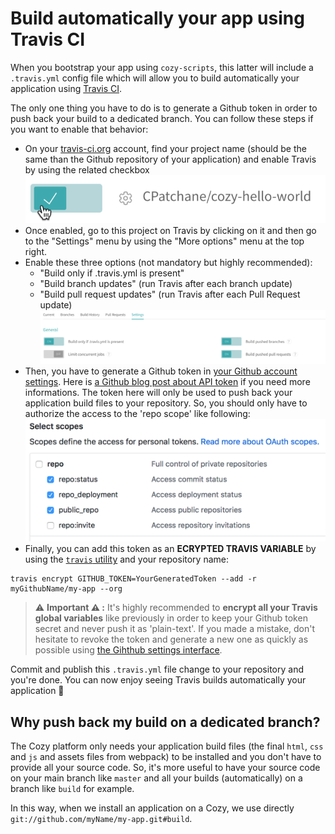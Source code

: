# Build automatically your app using Travis CI

When you bootstrap your app using `cozy-scripts`, this latter will include a `.travis.yml` config file which will allow you to build automatically your application using [Travis CI](https://travis-ci.org).

The only one thing you have to do is to generate a Github token in order to push back your build to a dedicated branch. You can follow these steps if you want to enable that behavior:

- On your [travis-ci.org](https://travis-ci.org) account, find your project name (should be the same than the Github repository of your application) and enable Travis by using the related checkbox ![travis_enabling](./images/travis_ci_enabling.png)
- Once enabled, go to this project on Travis by clicking on it and then go to the "Settings" menu by using the "More options" menu at the top right.
- Enable these three options (not mandatory but highly recommended):
    - "Build only if .travis.yml is present"
    - "Build branch updates" (run Travis after each branch update)
    - "Build pull request updates" (run Travis after each Pull Request update)
![travis_enabling](./images/travis_ci_settings.png)
- Then, you have to generate a Github token in [your Github account settings](https://github.com/settings/tokens). Here is [a Github blog post about API token](https://blog.github.com/2013-05-16-personal-api-tokens/) if you need more informations. The token here will only be used to push back your application build files to your repository. So, you should only have to authorize the access to the 'repo scope' like following: ![travis_enabling](./images/travis_ci_token.png)
- Finally, you can add this token as an __ECRYPTED TRAVIS VARIABLE__ by using the [`travis` utility](https://github.com/travis-ci/travis.rb#installation) and your repository name:
```shell
travis encrypt GITHUB_TOKEN=YourGeneratedToken --add -r myGithubName/my-app --org
```

> :warning: __Important :warning: :__ It's highly recommended to __encrypt all your Travis global variables__ like previously in order to keep your Github token secret and never push it as 'plain-text'. If you made a mistake, don't hesitate to revoke the token and generate a new one as quickly as possible using [the Gihthub settings interface](https://github.com/settings/tokens).

Commit and publish this `.travis.yml` file change to your repository and you're done. You can now enjoy seeing Travis builds automatically your application :tada:

## Why push back my build on a dedicated branch?

The Cozy platform only needs your application build files (the final `html`, `css` and `js` and assets files from webpack) to be installed and you don't have to provide all your source code. So, it's more useful to have your source code on your main branch like `master` and all your builds (automatically) on a branch like `build` for example.

In this way, when we install an application on a Cozy, we use directly `git://github.com/myName/my-app.git#build`.
